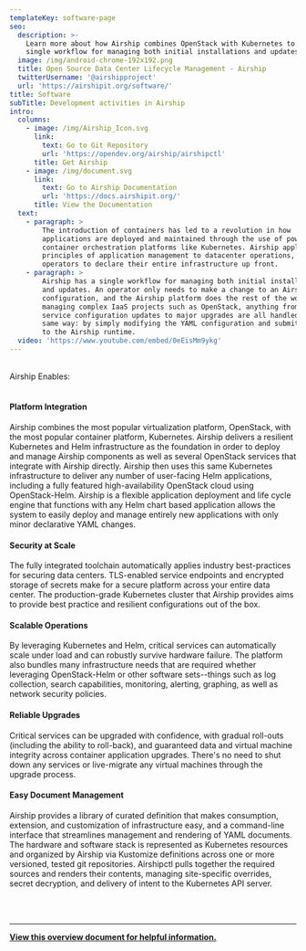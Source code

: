 ```yaml
---
templateKey: software-page
seo:
  description: >-
    Learn more about how Airship combines OpenStack with Kubernetes to provide a
    single workflow for managing both initial installations and updates.
  image: /img/android-chrome-192x192.png
  title: Open Source Data Center Lifecycle Management - Airship
  twitterUsername: '@airshipproject'
  url: 'https://airshipit.org/software/'
title: Software
subTitle: Development activities in Airship
intro:
  columns:
    - image: /img/Airship_Icon.svg
      link:
        text: Go to Git Repository
        url: 'https://opendev.org/airship/airshipctl'
      title: Get Airship
    - image: /img/document.svg
      link:
        text: Go to Airship Documentation
        url: 'https://docs.airshipit.org/'
      title: View the Documentation
  text:
    - paragraph: >
        The introduction of containers has led to a revolution in how
        applications are deployed and maintained through the use of powerful
        container orchestration platforms like Kubernetes. Airship applies these
        principles of application management to datacenter operations, allowing
        operators to declare their entire infrastructure up front.
    - paragraph: >
        Airship has a single workflow for managing both initial installations
        and updates. An operator only needs to make a change to an Airship YAML
        configuration, and the Airship platform does the rest of the work. When
        managing complex IaaS projects such as OpenStack, anything from minor
        service configuration updates to major upgrades are all handled in the
        same way: by simply modifying the YAML configuration and submitting it
        to the Airship runtime.
  video: 'https://www.youtube.com/embed/0eEisMm9ykg'
---
```

<br/>

<div class="h2_green">Airship Enables:</div>

<br/>

#### Platform Integration

Airship combines the most popular virtualization platform, OpenStack, with the most popular container platform, Kubernetes.  Airship delivers a resilient Kubernetes and Helm infrastructure as the foundation in order to deploy and manage Airship components as well as several OpenStack services that integrate with Airship directly.  Airship then uses this same Kubernetes infrastructure to deliver any number of user-facing Helm applications, including a fully featured high-availability OpenStack cloud using OpenStack-Helm. Airship is a flexible application deployment and life cycle engine that functions with any Helm chart based application allows the system to easily deploy and manage entirely new applications with only minor declarative YAML changes.

#### Security at Scale

The fully integrated toolchain automatically applies industry best-practices for securing data centers. TLS-enabled service endpoints and encrypted storage of secrets make for a secure platform across your entire data center.  The production-grade Kubernetes cluster that Airship provides aims to provide best practice and resilient configurations out of the box.

#### Scalable Operations

By leveraging Kubernetes and Helm, critical services can automatically scale under load and can robustly survive hardware failure. The platform also bundles many infrastructure needs that are required whether leveraging OpenStack-Helm or other software sets--things such as log collection, search capabilities, monitoring, alerting, graphing, as well as network security policies.

#### Reliable Upgrades

Critical services can be upgraded with confidence, with gradual roll-outs (including the ability to roll-back), and guaranteed data and virtual machine integrity across container application upgrades. There's no need to shut down any services or live-migrate any virtual machines through the upgrade process.

#### Easy Document Management

Airship provides a library of curated definition that makes consumption, extension, and customization of infrastructure easy, and a command-line interface that streamlines management and rendering of YAML documents.  The hardware and software stack is represented as Kubernetes resources and organized by Airship via Kustomize definitions across one or more versioned, tested git repositories.  Airshipctl pulls together the required sources and renders their contents, managing site-specific overrides, secret decryption, and delivery of intent to the Kubernetes API server.

<br>
<br>

- - -

<a href="https://www.airshipit.org/collateral/Airship_2.0_White_Paper.pdf" target="_blank"><strong>View this overview document for helpful information.</strong></a>
